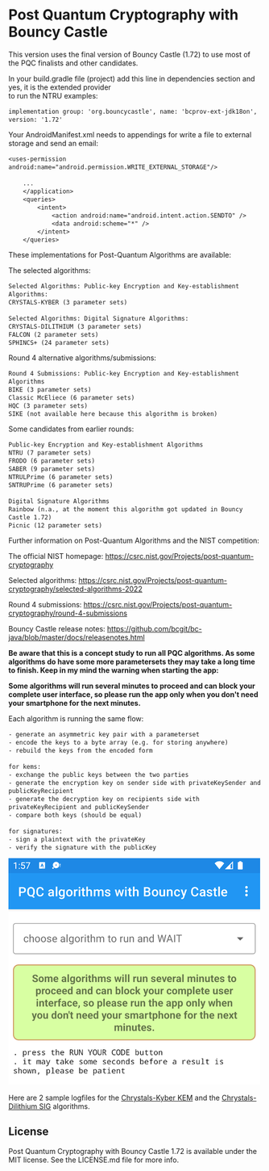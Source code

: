 # Post Quantum Cryptography with Bouncy Castle

This version uses the final version of Bouncy Castle (1.72) to use most of the PQC finalists and other candidates.

In your build.gradle file (project) add this line in dependencies section and yes, it is the extended provider  
to run the NTRU examples:

```plaintext
implementation group: 'org.bouncycastle', name: 'bcprov-ext-jdk18on', version: '1.72'
```

Your AndroidManifest.xml needs to appendings for write a file to external storage and send an email:
```plaintext
<uses-permission android:name="android.permission.WRITE_EXTERNAL_STORAGE"/>

    ...
    </application>
    <queries>
        <intent>
            <action android:name="android.intent.action.SENDTO" />
            <data android:scheme="*" />
        </intent>
    </queries>
```

These implementations for Post-Quantum Algorithms are available:

The selected algorithms:
```plaintext
Selected Algorithms: Public-key Encryption and Key-establishment Algorithms:
CRYSTALS-KYBER (3 parameter sets)

Selected Algorithms: Digital Signature Algorithms:
CRYSTALS-DILITHIUM (3 parameter sets)
FALCON (2 parameter sets)
SPHINCS+ (24 parameter sets)
```

Round 4 alternative algorithms/submissions:
```plaintext
Round 4 Submissions: Public-key Encryption and Key-establishment Algorithms
BIKE (3 parameter sets)
Classic McEliece (6 parameter sets)
HQC (3 parameter sets)
SIKE (not available here because this algorithm is broken)
```

Some candidates from earlier rounds:
```plaintext
Public-key Encryption and Key-establishment Algorithms
NTRU (7 parameter sets)
FRODO (6 parameter sets)
SABER (9 parameter sets)
NTRULPrime (6 parameter sets)
SNTRUPrime (6 parameter sets)

Digital Signature Algorithms
Rainbow (n.a., at the moment this algorithm got updated in Bouncy Castle 1.72)
Picnic (12 parameter sets)
```

Further information on Post-Quantum Algorithms and the NIST competition:

The official NIST homepage: https://csrc.nist.gov/Projects/post-quantum-cryptography

Selected algorithms: https://csrc.nist.gov/Projects/post-quantum-cryptography/selected-algorithms-2022

Round 4 submissions: https://csrc.nist.gov/Projects/post-quantum-cryptography/round-4-submissions

Bouncy Castle release notes: https://github.com/bcgit/bc-java/blob/master/docs/releasenotes.html

**Be aware that this is a concept study to run all PQC algorithms. As some algorithms do have some more 
parametersets they may take a long time to finish. Keep in my mind the warning when starting the app:**

**Some algorithms will run several minutes to proceed and can block your complete user interface, so 
please run the app only when you don\'t need your smartphone for the next minutes.**

Each algorithm is running the same flow:
```plaintext
- generate an asymmetric key pair with a parameterset
- encode the keys to a byte array (e.g. for storing anywhere)
- rebuild the keys from the encoded form

for kems:
- exchange the public keys between the two parties
- generate the encryption key on sender side with privateKeySender and publicKeyRecipient
- generate the decryption key on recipients side with privateKeyRecipient and publicKeySender
- compare both keys (should be equal) 

for signatures:
- sign a plaintext with the privateKey
- verify the signature with the publicKey
```

![app_view_after_starting](docs/app03.png?raw=true)

Here are 2 sample logfiles for the [Chrystals-Kyber KEM](sample_chrystals_kyber.md) and the 
[Chrystals-Dilithium SIG](sample_chrystals_dilithium.md) algorithms.

## License

Post Quantum Cryptography with Bouncy Castle 1.72 is available under the MIT license. See the LICENSE.md file for more info.
